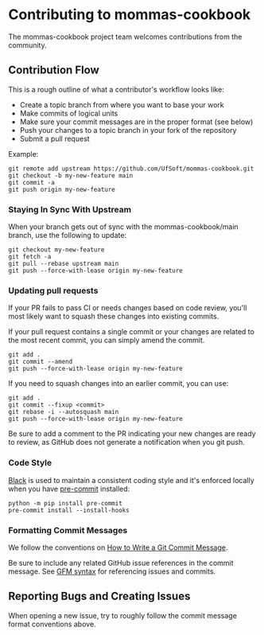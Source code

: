 # Contributing to mommas-cookbook

The mommas-cookbook project team welcomes contributions from the community.

## Contribution Flow

This is a rough outline of what a contributor's workflow looks like:

- Create a topic branch from where you want to base your work
- Make commits of logical units
- Make sure your commit messages are in the proper format (see below)
- Push your changes to a topic branch in your fork of the repository
- Submit a pull request

Example:

``` shell
git remote add upstream https://github.com/UfSoft/mommas-cookbook.git
git checkout -b my-new-feature main
git commit -a
git push origin my-new-feature
```

### Staying In Sync With Upstream

When your branch gets out of sync with the mommas-cookbook/main branch, use the following to
update:

``` shell
git checkout my-new-feature
git fetch -a
git pull --rebase upstream main
git push --force-with-lease origin my-new-feature
```

### Updating pull requests

If your PR fails to pass CI or needs changes based on code review, you'll most likely want to
squash these changes into
existing commits.

If your pull request contains a single commit or your changes are related to the most recent
commit, you can simply amend the commit.

``` shell
git add .
git commit --amend
git push --force-with-lease origin my-new-feature
```

If you need to squash changes into an earlier commit, you can use:

``` shell
git add .
git commit --fixup <commit>
git rebase -i --autosquash main
git push --force-with-lease origin my-new-feature
```

Be sure to add a comment to the PR indicating your new changes are ready to review, as GitHub does
not generate a notification when you git push.

### Code Style

[Black](https://github.com/psf/black) is used to maintain a consistent coding style and it's
enforced locally when you have [pre-commit](https://pre-commit.com/) installed:

```shell
python -m pip install pre-commit
pre-commit install --install-hooks
```

### Formatting Commit Messages

We follow the conventions on [How to Write a Git Commit
Message](http://chris.beams.io/posts/git-commit/).

Be sure to include any related GitHub issue references in the commit message.  See
[GFM syntax](https://guides.github.com/features/mastering-markdown/#GitHub-flavored-markdown) for
referencing issues and commits.

## Reporting Bugs and Creating Issues

When opening a new issue, try to roughly follow the commit message format conventions above.
